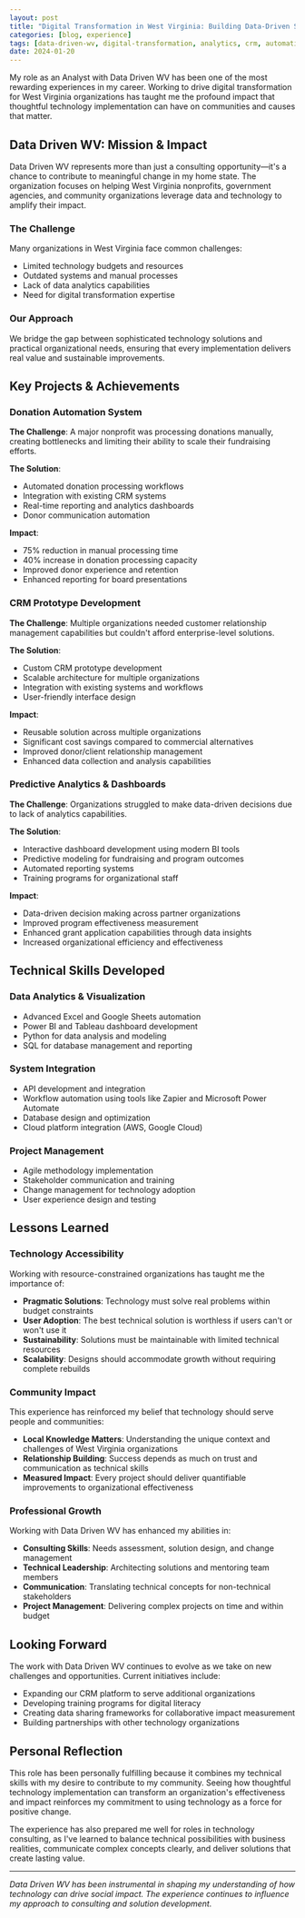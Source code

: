 ```yaml
---
layout: post
title: "Digital Transformation in West Virginia: Building Data-Driven Solutions for Impact"
categories: [blog, experience]
tags: [data-driven-wv, digital-transformation, analytics, crm, automation, west-virginia]
date: 2024-01-20
---
```


My role as an Analyst with Data Driven WV has been one of the most rewarding experiences in my career. Working to drive digital transformation for West Virginia organizations has taught me the profound impact that thoughtful technology implementation can have on communities and causes that matter.

## Data Driven WV: Mission & Impact

Data Driven WV represents more than just a consulting opportunity—it's a chance to contribute to meaningful change in my home state. The organization focuses on helping West Virginia nonprofits, government agencies, and community organizations leverage data and technology to amplify their impact.

### The Challenge
Many organizations in West Virginia face common challenges:
- Limited technology budgets and resources
- Outdated systems and manual processes
- Lack of data analytics capabilities
- Need for digital transformation expertise

### Our Approach
We bridge the gap between sophisticated technology solutions and practical organizational needs, ensuring that every implementation delivers real value and sustainable improvements.

## Key Projects & Achievements

### Donation Automation System
**The Challenge**: A major nonprofit was processing donations manually, creating bottlenecks and limiting their ability to scale their fundraising efforts.

**The Solution**:
- Automated donation processing workflows
- Integration with existing CRM systems
- Real-time reporting and analytics dashboards
- Donor communication automation

**Impact**: 
- 75% reduction in manual processing time
- 40% increase in donation processing capacity
- Improved donor experience and retention
- Enhanced reporting for board presentations

### CRM Prototype Development
**The Challenge**: Multiple organizations needed customer relationship management capabilities but couldn't afford enterprise-level solutions.

**The Solution**:
- Custom CRM prototype development
- Scalable architecture for multiple organizations
- Integration with existing systems and workflows
- User-friendly interface design

**Impact**:
- Reusable solution across multiple organizations
- Significant cost savings compared to commercial alternatives
- Improved donor/client relationship management
- Enhanced data collection and analysis capabilities

### Predictive Analytics & Dashboards
**The Challenge**: Organizations struggled to make data-driven decisions due to lack of analytics capabilities.

**The Solution**:
- Interactive dashboard development using modern BI tools
- Predictive modeling for fundraising and program outcomes
- Automated reporting systems
- Training programs for organizational staff

**Impact**:
- Data-driven decision making across partner organizations
- Improved program effectiveness measurement
- Enhanced grant application capabilities through data insights
- Increased organizational efficiency and effectiveness

## Technical Skills Developed

### Data Analytics & Visualization
- Advanced Excel and Google Sheets automation
- Power BI and Tableau dashboard development
- Python for data analysis and modeling
- SQL for database management and reporting

### System Integration
- API development and integration
- Workflow automation using tools like Zapier and Microsoft Power Automate
- Database design and optimization
- Cloud platform integration (AWS, Google Cloud)

### Project Management
- Agile methodology implementation
- Stakeholder communication and training
- Change management for technology adoption
- User experience design and testing

## Lessons Learned

### Technology Accessibility
Working with resource-constrained organizations has taught me the importance of:
- **Pragmatic Solutions**: Technology must solve real problems within budget constraints
- **User Adoption**: The best technical solution is worthless if users can't or won't use it
- **Sustainability**: Solutions must be maintainable with limited technical resources
- **Scalability**: Designs should accommodate growth without requiring complete rebuilds

### Community Impact
This experience has reinforced my belief that technology should serve people and communities:
- **Local Knowledge Matters**: Understanding the unique context and challenges of West Virginia organizations
- **Relationship Building**: Success depends as much on trust and communication as technical skills
- **Measured Impact**: Every project should deliver quantifiable improvements to organizational effectiveness

### Professional Growth
Working with Data Driven WV has enhanced my abilities in:
- **Consulting Skills**: Needs assessment, solution design, and change management
- **Technical Leadership**: Architecting solutions and mentoring team members
- **Communication**: Translating technical concepts for non-technical stakeholders
- **Project Management**: Delivering complex projects on time and within budget

## Looking Forward

The work with Data Driven WV continues to evolve as we take on new challenges and opportunities. Current initiatives include:
- Expanding our CRM platform to serve additional organizations
- Developing training programs for digital literacy
- Creating data sharing frameworks for collaborative impact measurement
- Building partnerships with other technology organizations

## Personal Reflection

This role has been personally fulfilling because it combines my technical skills with my desire to contribute to my community. Seeing how thoughtful technology implementation can transform an organization's effectiveness and impact reinforces my commitment to using technology as a force for positive change.

The experience has also prepared me well for roles in technology consulting, as I've learned to balance technical possibilities with business realities, communicate complex concepts clearly, and deliver solutions that create lasting value.

---

*Data Driven WV has been instrumental in shaping my understanding of how technology can drive social impact. The experience continues to influence my approach to consulting and solution development.*